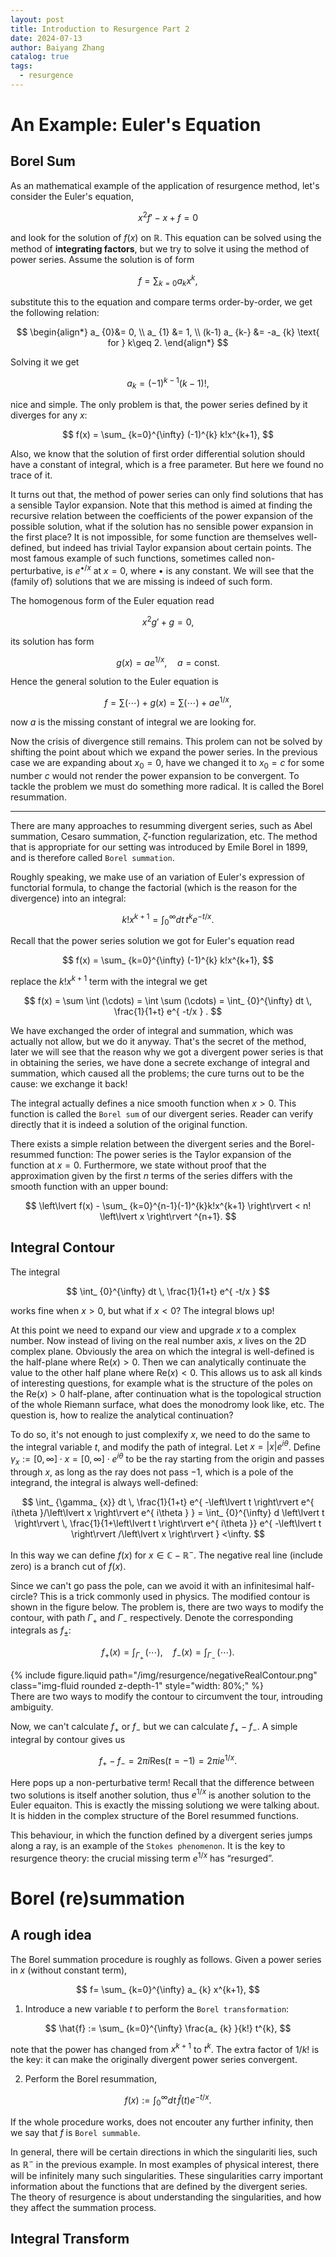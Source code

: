 ```yaml
---
layout: post
title: Introduction to Resurgence Part 2
date: 2024-07-13
author: Baiyang Zhang
catalog: true
tags:
  - resurgence
---
```


# An Example: Euler's Equation

## Borel Sum

As an mathematical example of the application of resurgence method, let's consider the Euler's equation,

$$
x^{2}f'-x+f=0
$$

and look for the solution of $f(x)$ on $\mathbb{R}$. This equation can be solved using the method of **integrating factors**, but we try to solve it using the method of power series. Assume the solution is of form

$$
f = \sum_ {k=0} a_ {k} x^{k},
$$

substitute this to the equation and compare terms order-by-order, we get the following relation:

$$
\begin{align*}
a_ {0}&= 0, \\
a_ {1} &= 1, \\
(k-1) a_ {k-} &= -a_ {k} \text{ for } k\geq 2.
\end{align*}
$$

Solving it we get 

$$
a_ {k} = (-1)^{k-1}(k-1)!,
$$

nice and simple. The only problem is that, the power series defined by it diverges for any $x$:

$$
f(x) = \sum_ {k=0}^{\infty} (-1)^{k} k!x^{k+1},
$$

Also, we know that the solution of first order differential solution should have a constant of integral, which is a free parameter. But here we found no trace of it. 

It turns out that, the method of power series can only find solutions that has a sensible Taylor expansion. Note that this method is aimed at finding the recursive relation between the coefficients of the power expansion of the possible solution, what if the solution has no sensible power expansion in the first place? It is not impossible, for some function are themselves well-defined, but indeed has trivial Taylor expansion about certain points. The most famous example of such functions, sometimes called non-perturbative, is $e^{ \bullet/x }$ at $x=0$, where $\bullet$ is any constant. We will see that the (family of) solutions that we are missing is indeed of such form. 

The homogenous form of the Euler equation read 

$$
x^{2}g' +g=0,
$$

its solution has form 

$$
g(x) = a e^{ 1/x }, \quad  a = \text{const}.
$$

Hence the general solution to the Euler equation is 

$$
f = \sum(\cdots) + g(x) = \sum(\cdots) + a e^{ 1/x },
$$

now $a$ is the missing constant of integral we are looking for.

Now the crisis of divergence still remains. This prolem can not be solved by shifting the point about which we expand the power series. In the previous case we are expanding about $x_ {0}=0$, have we changed it to $x_ {0}=c$ for some number $c$ would not render the power expansion to be convergent. To tackle the problem we must do something more radical. It is called the Borel resummation. 

 - - -

There are many approaches to resumming divergent series, such as Abel summation, Cesaro summation, $\zeta$-function regularization, etc. The method that is appropriate for our setting was introduced by Emile Borel in 1899, and is therefore called `Borel summation`.

Roughly speaking, we make use of an variation of Euler's expression of functorial formula, to change the factorial (which is the reason for the divergence) into an integral:

$$
k! x^{k+1} = \int_ {0}^{\infty} dt \, t^{k} e^{ -t/x } .
$$

Recall that the power series solution we got for Euler's equation read

$$
f(x) = \sum_ {k=0}^{\infty} (-1)^{k} k!x^{k+1},
$$

replace the $k!x^{k+1}$ term with the integral we get 

$$
f(x) = \sum \int (\cdots) = \int \sum (\cdots) = \int_ {0}^{\infty} dt \, \frac{1}{1+t} e^{ -t/x } .
$$

We have exchanged the order of integral and summation, which was actually not allow, but we do it anyway. That's the secret of the method, later we will see that the reason why we got a divergent power series is that in obtaining the series, we have done a secrete exchange of integral and summation, which caused all the problems; the cure turns out to be the cause: we exchange it back!

The integral actually defines a nice smooth function when $x>0$. This function is called the `Borel sum` of our divergent series. Reader can verify directly that it is indeed a solution of the original function.

There exists a simple relation between the divergent series and the Borel-resummed function: The power series is the Taylor expansion of the function at $x=0$. Furthermore, we state without proof that the approximation given by the first $n$ terms of the series differs with the smooth function with an upper bound:

$$
\left\lvert f(x) - \sum_ {k=0}^{n-1}(-1)^{k}k!x^{k+1} \right\rvert < n! \left\lvert x \right\rvert ^{n+1}.
$$

## Integral Contour

The integral 

$$
\int_ {0}^{\infty} dt \, \frac{1}{1+t} e^{ -t/x } 
$$

works fine when $x>0$, but what if $x<0$? The integral blows up! 

At this point we need to expand our view and upgrade $x$ to a complex number. Now instead of living on the real number axis, $x$ lives on the 2D complex plane. Obviously the area on which the integral is well-defined is the half-plane where $\text{Re}(x)>0$. Then we can analytically continuate the value to the other half plane where $\text{Re}(x)<0$. This allows us to ask all kinds of interesting questions, for example what is the structure of the poles on the $\text{Re}(x)>0$ half-plane, after continuation what is the topological struction of the whole Riemann surface, what does the monodromy look like, etc. The question is, how to realize the analytical continuation?

To do so, it's not enough to just complexify $x$, we need to do the same to the integral variable $t$, and modify the path of integral. Let $x=\left\lvert x \right\rvert e^{ i\theta }$. Define $\gamma_ {x}:= [0,\infty ] \cdot x = [0,\infty ] \cdot e^{ i\theta }$ to be the ray starting from the origin and passes through $x$, as long as the ray does not pass $-1$, which is a pole of the integrand, the integral is always well-defined:

$$
\int_ {\gamma_ {x}} dt \, \frac{1}{1+t} e^{ -\left\lvert t \right\rvert e^{ i\theta }/\left\lvert x \right\rvert e^{ i\theta } } 
= \int_ {0}^{\infty} d \left\lvert t \right\rvert  \, \frac{1}{1+\left\lvert t \right\rvert e^{ i\theta }} e^{ -\left\lvert t \right\rvert /\left\lvert x \right\rvert } <\infty.
$$

In this way we can define $f(x)$ for $x\in \mathbb{C} - \mathbb{R}^{-}$. The negative real line (include zero) is a branch cut of $f(x)$. 

Since we can't go pass the pole, can we avoid it with an infinitesimal half-circle? This is a trick commonly used in physics. The modified contour is shown in the figure below. The problem is, there are two ways to modify the contour, with path $\Gamma_ {+}$ and $\Gamma_ {-}$ respectively. Denote the corresponding integrals as $f_ {\pm}$:

$$
f_ {+} (x) = \int_ {\Gamma_ {+}} \,  (\cdots),\quad f_ {-} (x) = \int_ {\Gamma_ {-}} \,  (\cdots).
$$

<div class="row mt-3">
    <div class="col-sm mt-3 mt-md-0">
        {% include figure.liquid path="/img/resurgence/negativeRealContour.png" class="img-fluid rounded z-depth-1" style="width: 80%;" %}
    </div>
</div>
<div class="caption">
    There are two ways to modify the contour to circumvent the tour, introuding ambiguity.
</div>

Now, we can't calculate $f_ {+}$ or $f_ {-}$ but we can calculate $f_ {+}-f_ {-}$. A simple integral by contour gives us 

$$
f_ {+}-f_ {-} = 2\pi i \text{Res}(t=-1) = 2\pi i e^{ 1/x }.
$$

Here pops up a non-perturbative term! Recall that the difference between two solutions is itself another solution, thus $e^{ 1/x }$ is another solution to the Euler equaiton. This is exactly the missing solutiong we were talking about. It is hidden in the complex structure of the Borel resummed functions.

This behaviour, in which the function defined by a divergent series jumps along a ray, is an example of the `Stokes phenomenon`. It is the key to resurgence theory: the crucial missing term $e^{ 1/x }$ has “resurged”.

# Borel (re)summation

## A rough idea

The Borel summation procedure is roughly as follows. Given a power series in $x$ (without constant term), 

$$
f= \sum_ {k=0}^{\infty} a_ {k} x^{k+1},
$$

1. Introduce a new variable $t$ to perform the `Borel transformation`:

$$
\hat{f} := \sum_ {k=0}^{\infty} \frac{a_ {k} }{k!} t^{k},
$$

note that the power has changed from $x^{k+1}$ to $t^{k}$. The extra factor of $1 / k!$ is the key: it can make the originally divergent power series convergent. 

2. Perform the Borel resummation,

$$
f(x) := \int_ {0}^{\infty} dt \, \hat{f}(t) e^{ -t/x }. 
$$

If the whole procedure works, does not encouter any further infinity, then we say that $f$ is `Borel summable`. 

In general, there will be certain directions in which the singulariti lies, such as $\mathbb{R}^{-}$ in the previous example. In most examples of physical interest, there will be infinitely many such singularities. These singularities carry important information about the functions that are defined by the divergent series. The theory of resurgence is about understanding the singularities, and how they affect the summation process.

## Integral Transform

